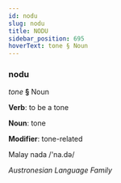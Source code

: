 ```yaml
---
id: nodu
slug: nodu
title: NODU
sidebar_position: 695
hoverText: tone § Noun
---
```


### nodu

*tone* **§** Noun

**Verb**: to be a tone

**Noun**: tone

**Modifier**: tone-related

Malay nada /'na.də/

*Austronesian Language Family*